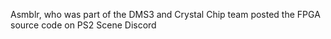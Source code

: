 Asmblr, who was part of the DMS3 and Crystal Chip team posted the FPGA source code on PS2 Scene Discord
